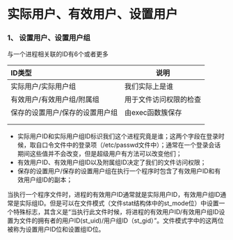# 实际用户、有效用户、设置用户

### 1、 设置用户、设置用户组

与一个进程相关联的ID有6个或者更多

| ID类型                          | 说明                   |
| :------------------------------ | ---------------------- |
| 实际用户/实际用户组             | 我们实际上是谁         |
| 有效用户/有效用户组/附属组      | 用于文件访问权限的检查 |
| 保存的设置用户/保存的设置用户组 | 由exec函数簇保存       |
|                                 |                        |
|                                 |                        |

- 实际用户ID和实际用户组ID标识我们这个进程究竟是谁；这两个字段在登录时候，取自口令文件中的登录项（/etc/passwd文件中）；通常在一个登录会话期间这些值并不会改变，但是超级用户有方法可以改变他们；
- 有效用户ID、有效用户组ID以及附属组ID决定了我们的文件访问权限；
- 保存的设置用户/保存的设置用户组在执行一个程序时包含了有效用户ID和有效用户组ID的副本；



当执行一个程序文件时，进程的有效用户ID通常就是实际用户ID，有效用户组ID通常是实际组ID。但是可以在文件模式（文件stat结构体中的st_mode位）中设置一个特殊标志，其含义是“当执行此文件时候，将进程的有效用户ID/有效用户组ID设置为文件的拥有者的用户ID(st_uid)/用户组ID（st_gid）”。文件模式字中的这两位被称为设置用户ID位和设置组ID位。